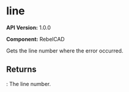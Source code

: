 # line

**API Version:** 1.0.0

**Component:** RebelCAD

Gets the line number where the error occurred.

## Returns

: The line number.


